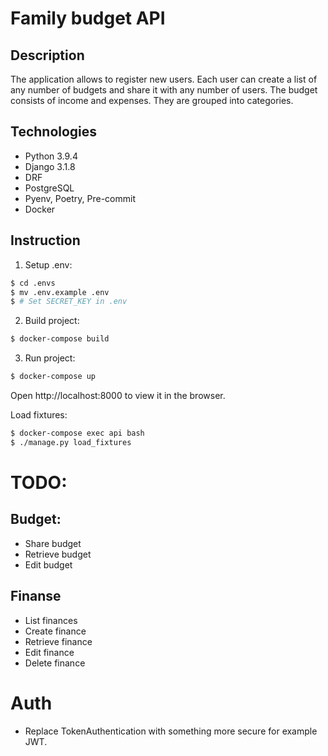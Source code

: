 # Family budget API
## Description
The application allows to register new users. Each user can create a list of any number of budgets and share it with any number of users. 
The budget consists of income and expenses. They are grouped into categories.

## Technologies
* Python 3.9.4
* Django 3.1.8
* DRF
* PostgreSQL
* Pyenv, Poetry, Pre-commit
* Docker

## Instruction
1. Setup .env:
 ```sh
$ cd .envs
$ mv .env.example .env
$ # Set SECRET_KEY in .env
 ```

2. Build project:
 ```sh
 $ docker-compose build
 ```

3. Run project: 
 ```sh
 $ docker-compose up
 ```

Open http://localhost:8000 to view it in the browser.

Load fixtures: 
```sh
$ docker-compose exec api bash
$ ./manage.py load_fixtures
```

# TODO:
## Budget:
* Share budget
* Retrieve budget
* Edit budget

## Finanse
* List finances
* Create finance
* Retrieve finance
* Edit finance
* Delete finance

# Auth
* Replace TokenAuthentication with something more secure for example JWT.
